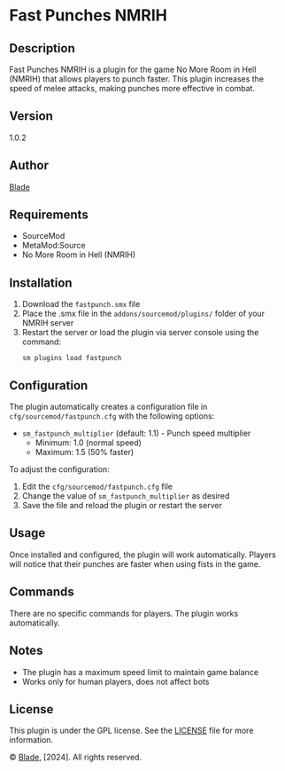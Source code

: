 # Fast Punches NMRIH

## Description
Fast Punches NMRIH is a plugin for the game No More Room in Hell (NMRIH) that allows players to punch faster. This plugin increases the speed of melee attacks, making punches more effective in combat.

## Version
1.0.2

## Author
[Blade](https://github.com/IIBladeII)

## Requirements
- SourceMod
- MetaMod:Source
- No More Room in Hell (NMRIH)

## Installation
1. Download the `fastpunch.smx` file
2. Place the .smx file in the `addons/sourcemod/plugins/` folder of your NMRIH server
3. Restart the server or load the plugin via server console using the command:
   ```
   sm plugins load fastpunch
   ```

## Configuration
The plugin automatically creates a configuration file in `cfg/sourcemod/fastpunch.cfg` with the following options:

- `sm_fastpunch_multiplier` (default: 1.1) - Punch speed multiplier
  - Minimum: 1.0 (normal speed)
  - Maximum: 1.5 (50% faster)

To adjust the configuration:
1. Edit the `cfg/sourcemod/fastpunch.cfg` file
2. Change the value of `sm_fastpunch_multiplier` as desired
3. Save the file and reload the plugin or restart the server

## Usage
Once installed and configured, the plugin will work automatically. Players will notice that their punches are faster when using fists in the game.

## Commands
There are no specific commands for players. The plugin works automatically.

## Notes
- The plugin has a maximum speed limit to maintain game balance
- Works only for human players, does not affect bots

## License
This plugin is under the GPL license. See the [LICENSE](LICENSE) file for more information.

© [Blade](https://github.com/IIBladeII), [2024]. All rights reserved.
